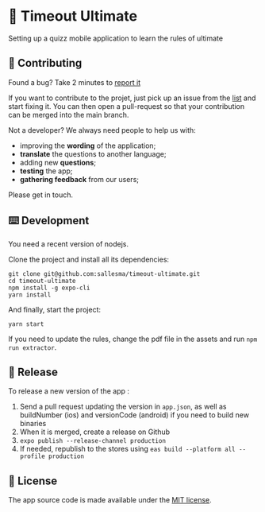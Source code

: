 # 🥏 Timeout Ultimate
Setting up a quizz mobile application to learn the rules of ultimate


## 👏 Contributing

Found a bug? Take 2 minutes to [report it](https://github.com/sallesma/timeout-ultimate/issues/new)

If you want to contribute to the projet, just pick up an issue from the [list](https://github.com/sallesma/timeout-ultimate/issues) and start fixing it. You can then open a pull-request so that your contribution can be merged into the main branch.

Not a developer? We always need people to help us with:

- improving the **wording** of the application;
- **translate** the questions to another language;
- adding new **questions**;
- **testing** the app;
- **gathering feedback** from our users;

Please get in touch.


## ⌨️ Development

You need a recent version of nodejs.

Clone the project and install all its dependencies:

```
git clone git@github.com:sallesma/timeout-ultimate.git
cd timeout-ultimate
npm install -g expo-cli
yarn install
```

And finally, start the project:
```
yarn start
```

If you need to update the rules, change the pdf file in the assets and run `npm run extractor`.


## 🚀 Release

To release a new version of the app :

1. Send a pull request updating the version in `app.json`, as well as buildNumber (ios) and versionCode (android) if you need to build new binaries
2. When it is merged, create a release on Github
3. `expo publish --release-channel production`
4. If needed, republish to the stores using `eas build --platform all --profile production`


## 📜 License

The app source code is made available under the [MIT license](LICENSE).
